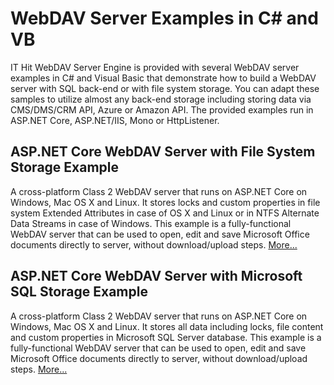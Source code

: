 # WebDAV Server Examples in C# and VB
 IT Hit WebDAV Server Engine is provided with several WebDAV server examples in C# and Visual Basic that demonstrate how to build a WebDAV server with SQL back-end or with file system storage. You can adapt these samples to utilize almost any back-end storage including storing data via CMS/DMS/CRM API, Azure or Amazon API. The provided examples run in ASP.NET Core, ASP.NET/IIS, Mono or HttpListener.
 
 ## ASP.NET Core WebDAV Server with File System Storage Example
 A cross-platform Class 2 WebDAV server that runs on ASP.NET Core on Windows, Mac OS X and Linux. It stores locks and custom properties in file system Extended Attributes in case of OS X and Linux or in NTFS Alternate Data Streams in case of Windows. This example is a fully-functional WebDAV server that can be used to open, edit and save Microsoft Office documents directly to server, without download/upload steps. [More...](https://www.webdavsystem.com/server/server_examples/cross_platform_asp_net_core_file_system/)
 
 ## ASP.NET Core WebDAV Server with Microsoft SQL Storage Example
 A cross-platform Class 2 WebDAV server that runs on ASP.NET Core on Windows, Mac OS X and Linux. It stores all data including locks, file content and custom properties in Microsoft SQL Server database. This example is a fully-functional WebDAV server that can be used to open, edit and save Microsoft Office documents directly to server, without download/upload steps. [More...](https://www.webdavsystem.com/server/server_examples/cross_platform_asp_net_core_sql/)
